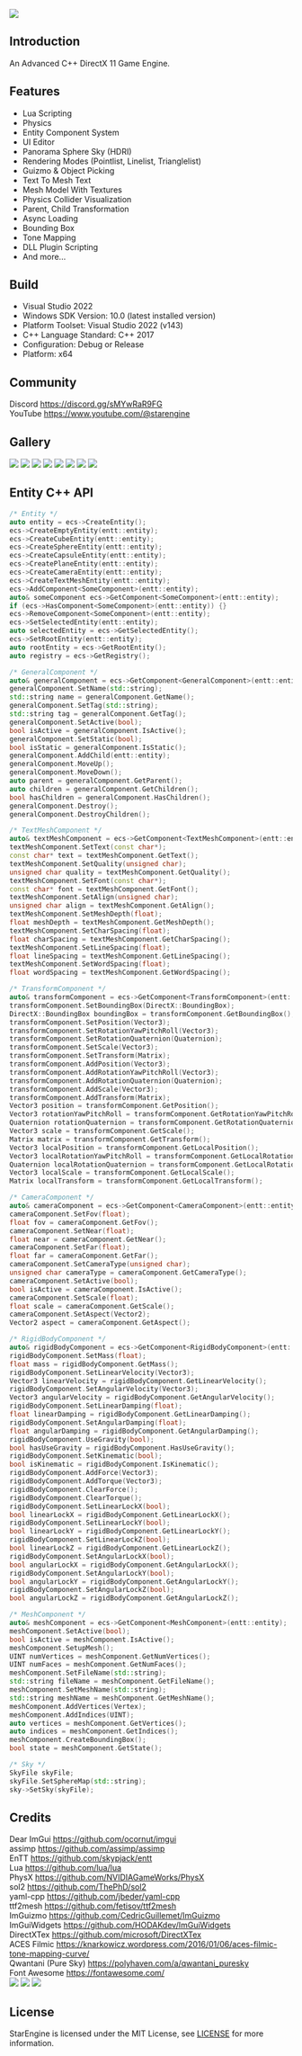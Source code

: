 ![](/images/banner_logo.png)
## Introduction
An Advanced C++ DirectX 11 Game Engine.
## Features
- Lua Scripting
- Physics
- Entity Component System
- UI Editor
- Panorama Sphere Sky (HDRI)
- Rendering Modes (Pointlist, Linelist, Trianglelist)
- Guizmo & Object Picking
- Text To Mesh Text
- Mesh Model With Textures
- Physics Collider Visualization
- Parent, Child Transformation
- Async Loading
- Bounding Box
- Tone Mapping
- DLL Plugin Scripting
- And more...
## Build
- Visual Studio 2022
- Windows SDK Version: 10.0 (latest installed version)
- Platform Toolset: Visual Studio 2022 (v143)
- C++ Language Standard: C++ 2017
- Configuration: Debug or Release
- Platform: x64
## Community
Discord https://discord.gg/sMYwRaR9FG \
YouTube https://www.youtube.com/@starengine
## Gallery
![](/images/engine_1.png)
![](/images/engine_4.png)
![](/images/engine_2.png)
![](/images/engine_3.png)
![](/images/engine_5.png)
![](/images/engine_6.png)
![](/images/engine_7.png)
![](/images/engine_8.png)
## Entity C++ API
```cpp
/* Entity */
auto entity = ecs->CreateEntity();
ecs->CreateEmptyEntity(entt::entity);
ecs->CreateCubeEntity(entt::entity);
ecs->CreateSphereEntity(entt::entity);
ecs->CreateCapsuleEntity(entt::entity);
ecs->CreatePlaneEntity(entt::entity);
ecs->CreateCameraEntity(entt::entity);
ecs->CreateTextMeshEntity(entt::entity);
ecs->AddComponent<SomeComponent>(entt::entity);
auto& someComponent ecs->GetComponent<SomeComponent>(entt::entity);
if (ecs->HasComponent<SomeComponent>(entt::entity)) {}
ecs->RemoveComponent<SomeComponent>(entt::entity);
ecs->SetSelectedEntity(entt::entity);
auto selectedEntity = ecs->GetSelectedEntity();
ecs->SetRootEntity(entt::entity);
auto rootEntity = ecs->GetRootEntity();
auto registry = ecs->GetRegistry();

/* GeneralComponent */
auto& generalComponent = ecs->GetComponent<GeneralComponent>(entt::entity);
generalComponent.SetName(std::string);
std::string name = generalComponent.GetName();
generalComponent.SetTag(std::string);
std::string tag = generalComponent.GetTag();
generalComponent.SetActive(bool);
bool isActive = generalComponent.IsActive();
generalComponent.SetStatic(bool);
bool isStatic = generalComponent.IsStatic();
generalComponent.AddChild(entt::entity);
generalComponent.MoveUp();
generalComponent.MoveDown();
auto parent = generalComponent.GetParent();
auto children = generalComponent.GetChildren();
bool hasChildren = generalComponent.HasChildren();
generalComponent.Destroy();
generalComponent.DestroyChildren();

/* TextMeshComponent */
auto& textMeshComponent = ecs->GetComponent<TextMeshComponent>(entt::entity);
textMeshComponent.SetText(const char*);
const char* text = textMeshComponent.GetText();
textMeshComponent.SetQuality(unsigned char);
unsigned char quality = textMeshComponent.GetQuality();
textMeshComponent.SetFont(const char*);
const char* font = textMeshComponent.GetFont();
textMeshComponent.SetAlign(unsigned char);
unsigned char align = textMeshComponent.GetAlign();
textMeshComponent.SetMeshDepth(float);
float meshDepth = textMeshComponent.GetMeshDepth();
textMeshComponent.SetCharSpacing(float);
float charSpacing = textMeshComponent.GetCharSpacing();
textMeshComponent.SetLineSpacing(float);
float lineSpacing = textMeshComponent.GetLineSpacing();
textMeshComponent.SetWordSpacing(float);
float wordSpacing = textMeshComponent.GetWordSpacing();

/* TransformComponent */
auto& transformComponent = ecs->GetComponent<TransformComponent>(entt::entity);
transformComponent.SetBoundingBox(DirectX::BoundingBox);
DirectX::BoundingBox boundingBox = transformComponent.GetBoundingBox();
transformComponent.SetPosition(Vector3);
transformComponent.SetRotationYawPitchRoll(Vector3);
transformComponent.SetRotationQuaternion(Quaternion);
transformComponent.SetScale(Vector3);
transformComponent.SetTransform(Matrix);
transformComponent.AddPosition(Vector3);
transformComponent.AddRotationYawPitchRoll(Vector3);
transformComponent.AddRotationQuaternion(Quaternion);
transformComponent.AddScale(Vector3);
transformComponent.AddTransform(Matrix);
Vector3 position = transformComponent.GetPosition();
Vector3 rotationYawPitchRoll = transformComponent.GetRotationYawPitchRoll();
Quaternion rotationQuaternion = transformComponent.GetRotationQuaternion();
Vector3 scale = transformComponent.GetScale();
Matrix matrix = transformComponent.GetTransform();
Vector3 localPosition = transformComponent.GetLocalPosition();
Vector3 localRotationYawPitchRoll = transformComponent.GetLocalRotationYawPitchRoll();
Quaternion localRotationQuaternion = transformComponent.GetLocalRotationQuaternion();
Vector3 localScale = transformComponent.GetLocalScale();
Matrix localTransform = transformComponent.GetLocalTransform();

/* CameraComponent */
auto& cameraComponent = ecs->GetComponent<CameraComponent>(entt::entity);
cameraComponent.SetFov(float);
float fov = cameraComponent.GetFov();
cameraComponent.SetNear(float);
float near = cameraComponent.GetNear();
cameraComponent.SetFar(float);
float far = cameraComponent.GetFar();
cameraComponent.SetCameraType(unsigned char);
unsigned char cameraType = cameraComponent.GetCameraType();
cameraComponent.SetActive(bool);
bool isActive = cameraComponent.IsActive();
cameraComponent.SetScale(float);
float scale = cameraComponent.GetScale();
cameraComponent.SetAspect(Vector2);
Vector2 aspect = cameraComponent.GetAspect();

/* RigidBodyComponent */
auto& rigidBodyComponent = ecs->GetComponent<RigidBodyComponent>(entt::entity);
rigidBodyComponent.SetMass(float);
float mass = rigidBodyComponent.GetMass();
rigidBodyComponent.SetLinearVelocity(Vector3);
Vector3 linearVelocity = rigidBodyComponent.GetLinearVelocity();
rigidBodyComponent.SetAngularVelocity(Vector3);
Vector3 angularVelocity = rigidBodyComponent.GetAngularVelocity();
rigidBodyComponent.SetLinearDamping(float);
float linearDamping = rigidBodyComponent.GetLinearDamping();
rigidBodyComponent.SetAngularDamping(float);
float angularDamping = rigidBodyComponent.GetAngularDamping();
rigidBodyComponent.UseGravity(bool);
bool hasUseGravity = rigidBodyComponent.HasUseGravity();
rigidBodyComponent.SetKinematic(bool);
bool isKinematic = rigidBodyComponent.IsKinematic();
rigidBodyComponent.AddForce(Vector3);
rigidBodyComponent.AddTorque(Vector3);
rigidBodyComponent.ClearForce();
rigidBodyComponent.ClearTorque();
rigidBodyComponent.SetLinearLockX(bool);
bool linearLockX = rigidBodyComponent.GetLinearLockX();
rigidBodyComponent.SetLinearLockY(bool);
bool linearLockY = rigidBodyComponent.GetLinearLockY();
rigidBodyComponent.SetLinearLockZ(bool);
bool linearLockZ = rigidBodyComponent.GetLinearLockZ();
rigidBodyComponent.SetAngularLockX(bool);
bool angularLockX = rigidBodyComponent.GetAngularLockX();
rigidBodyComponent.SetAngularLockY(bool);
bool angularLockY = rigidBodyComponent.GetAngularLockY();
rigidBodyComponent.SetAngularLockZ(bool);
bool angularLockZ = rigidBodyComponent.GetAngularLockZ();

/* MeshComponent */
auto& meshComponent = ecs->GetComponent<MeshComponent>(entt::entity);
meshComponent.SetActive(bool);
bool isActive = meshComponent.IsActive();
meshComponent.SetupMesh();
UINT numVertices = meshComponent.GetNumVertices();
UINT numFaces = meshComponent.GetNumFaces();
meshComponent.SetFileName(std::string);
std::string fileName = meshComponent.GetFileName();
meshComponent.SetMeshName(std::string);
std::string meshName = meshComponent.GetMeshName();
meshComponent.AddVertices(Vertex);
meshComponent.AddIndices(UINT);
auto vertices = meshComponent.GetVertices();
auto indices = meshComponent.GetIndices();
meshComponent.CreateBoundingBox();
bool state = meshComponent.GetState();

/* Sky */
SkyFile skyFile;
skyFile.SetSphereMap(std::string);
sky->SetSky(skyFile);
```
## Credits
Dear ImGui https://github.com/ocornut/imgui \
assimp https://github.com/assimp/assimp \
EnTT https://github.com/skypjack/entt \
Lua https://github.com/lua/lua \
PhysX https://github.com/NVIDIAGameWorks/PhysX \
sol2 https://github.com/ThePhD/sol2 \
yaml-cpp https://github.com/jbeder/yaml-cpp \
ttf2mesh https://github.com/fetisov/ttf2mesh \
ImGuizmo https://github.com/CedricGuillemet/ImGuizmo \
ImGuiWidgets https://github.com/HODAKdev/ImGuiWidgets \
DirectXTex https://github.com/microsoft/DirectXTex \
ACES Filmic https://knarkowicz.wordpress.com/2016/01/06/aces-filmic-tone-mapping-curve/ \
Qwantani (Pure Sky) https://polyhaven.com/a/qwantani_puresky \
Font Awesome https://fontawesome.com/ \
![](/images/entt.png)
![](/images/physx.png)
![](/images/lua.png)
## License
StarEngine is licensed under the MIT License, see [LICENSE](/LICENSE) for more information.
